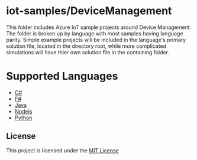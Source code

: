 # iot-samples/DeviceManagement
This folder includes Azure IoT sample projects around Device Management.  The folder
is broken up by language with most samples having language parity.  Simple example 
projects will be included in the language's primary solution file, located in the 
directory root, while more complicated simulations will have thier own solution file 
in the containing folder.

# Supported Languages
* [C#](/DeviceManagement/csharp/README.md)
* [F#](/DeviceManagement/fsharp/README.md)
* [Java](/DeviceManagement/java/README.md)
* [Nodejs](/DeviceManagement/nodejs/README.md)
* [Python](/DeviceManagement/python/README.md) 

## License
This project is licensed under the [MIT License](/LICENSE.txt)